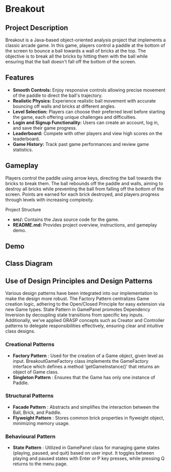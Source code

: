 # Breakout

## Project Description

Breakout is a Java-based object-oriented analysis project that implements a classic arcade game. In this game, players control a paddle at the bottom of the screen to bounce a ball towards a wall of bricks at the top. The objective is to break all the bricks by hitting them with the ball while ensuring that the ball doesn't fall off the bottom of the screen.

## Features

* **Smooth Controls:** Enjoy responsive controls allowing precise movement of the paddle to direct the ball's trajectory.
* **Realistic Physics:** Experience realistic ball movement with accurate bouncing off walls and bricks at different angles.
* **Level Selection:** Players can choose their preferred level before starting the game, each offering unique challenges and difficulties.
* **Login and Signup Functionality:** Users can create an account, log in, and save their game progress.
* **Leaderboard:** Compete with other players and view high scores on the leaderboard.
* **Game History:** Track past game performances and review game statistics.

## Gameplay

Players control the paddle using arrow keys, directing the ball towards the bricks to break them. The ball rebounds off the paddle and walls, aiming to destroy all bricks while preventing the ball from falling off the bottom of the screen. Points are earned for each brick destroyed, and players progress through levels with increasing complexity.

Project Structure

* **src/:** Contains the Java source code for the game.
* **README.md:** Provides project overview, instructions, and gameplay demo.

## Demo


## Class Diagram


## Use of Design Principles and Design Patterns

Various design patterns have been integrated into our implementation to make the design more robust. The Factory Pattern centralizes Game creation logic, adhering to the Open/Closed Principle for easy extension via new Game types. State Pattern in GamePanel promotes Dependency Inversion by decoupling state transitions from specific key inputs. Additionally, we've applied GRASP concepts such as Creator and Controller patterns to delegate responsibilities effectively, ensuring clear and intuitive class designs.

### Creational Patterns

* **Factory Pattern** : Used for the creation of a Game object, given level as input. BreakoutGameFactory class implements the GameFactory interface which defines a method ‘getGameInstance()’ that returns an object of Game class.
* **Singleton Pattern** : Ensures that the Game has only one instance of Paddle.

### Structural Patterns

* **Facade Pattern** : Abstracts and simplifies the interaction between the Ball, Brick, and Paddle.
* **Flyweight Pattern** : Stores common brick properties in flyweight object, minimizing memory usage.

### Behavioural Pattern

* **State Pattern** : Utilized in GamePanel class for managing game states (playing, paused, and quit) based on user input. It toggles between playing and paused states with Enter or P key presses, while pressing Q returns to the menu page.

